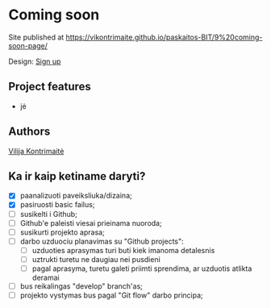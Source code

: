 # Coming soon

Site published at https://vikontrimaite.github.io/paskaitos-BIT/9%20coming-soon-page/

Design: [Sign up]()


## Project features
- jė

## Authors
[Vilija Kontrimaitė](https://github.com/vikontrimaite)


## Ka ir kaip ketiname daryti?

* [x] paanalizuoti paveiksliuka/dizaina;
* [x] pasiruosti basic failus;
* [ ] susikelti i Github;
* [ ] Github'e paleisti viesai prieinama nuoroda;
* [ ] susikurti projekto aprasa;
* [ ] darbo uzduociu planavimas su "Github projects":
    * [ ] uzduoties aprasymas turi buti kiek imanoma detalesnis
    * [ ] uztrukti turetu ne daugiau nei pusdieni
    * [ ] pagal aprasyma, turetu galeti priimti sprendima, ar uzduotis atlikta deramai
* [ ] bus reikalingas "develop" branch'as;
* [ ] projekto vystymas bus pagal "Git flow" darbo principa;